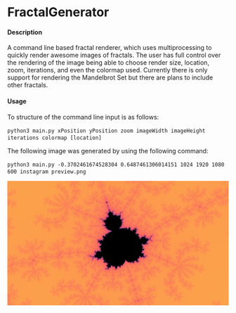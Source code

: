 # FractalGenerator
#### Description
A command line based fractal renderer, which uses multiprocessing to quickly render awesome images of fractals. The user has full control over the rendering of the image being able to choose render size, location, zoom, iterations, and even the colormap used. Currently there is only support for rendering the Mandelbrot Set but there are plans to include other fractals.
#### Usage
To structure of the command line input is as follows:
```
python3 main.py xPosition yPosition zoom imageWidth imageHeight iterations colormap [location]
```
The following image was generated by using the following command:
```
python3 main.py -0.3702461674528304 0.6487461306014151 1024 1920 1080 600 instagram preview.png
```
![image info](preview.png)
